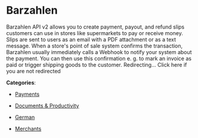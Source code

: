 # Barzahlen

Barzahlen API v2 allows you to create payment, payout, and refund slips customers can use in stores like supermarkets to pay or receive money.  Slips are sent to users as an email with a PDF attachment or as a text message. When a store's point of sale system confirms the transaction, Barzahlen usually immediately calls a Webhook to notify your system about the payment. You can then use this confirmation e. g. to mark an invoice as paid or trigger shipping goods to the customer.  Redirecting… Click here if you are not redirected

**Categories**:

- [Payments](https://github/apis-list/apis-list#payments)

- [Documents & Productivity](https://github/apis-list/apis-list#documents-and-productivity)

- [German](https://github/apis-list/apis-list#german)

- [Merchants](https://github/apis-list/apis-list#merchants)




